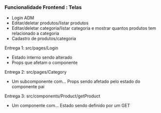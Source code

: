 
### Funcionalidade Frontend : Telas

* Login ADM 
* Editar/deletar produtos/listar produtos
* Editar/deletar categoria/listar categoria e mostrar quantos produtos tem relacionado a categoria 
* Cadastro de produtos/categoria

Entrega 1: src/pages/Login
- Estado interno sendo alterado
- Props que afetam o componente

Entrega 2: src/pages/Category

- Um subcomponente com... Props sendo afetado pelo estado do componente pai

Entrega 3: src/components/Product/getProduct

- Um componente com... Estado sendo definido por um GET
